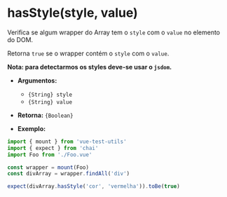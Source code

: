# hasStyle(style, value)

Verifica se algum wrapper do Array tem o `style` com o `value` no elemento do DOM.

Retorna `true` se o wrapper contém o `style` com o `value`.

**Nota: para detectarmos os styles deve-se usar o `jsdom`.**

- **Argumentos:**
  - `{String} style`
  - `{String} value`

- **Retorna:** `{Boolean}`

- **Exemplo:**

```js
import { mount } from 'vue-test-utils'
import { expect } from 'chai'
import Foo from './Foo.vue'

const wrapper = mount(Foo)
const divArray = wrapper.findAll('div')

expect(divArray.hasStyle('cor', 'vermelha')).toBe(true)
```
